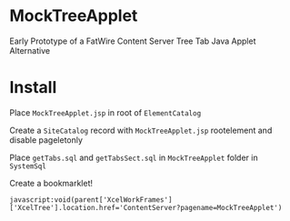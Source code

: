 # MockTreeApplet

Early Prototype of a FatWire Content Server Tree Tab Java Applet Alternative

# Install

Place `MockTreeApplet.jsp` in root of `ElementCatalog`

Create a `SiteCatalog` record with `MockTreeApplet.jsp` rootelement and disable pageletonly

Place `getTabs.sql` and `getTabsSect.sql` in `MockTreeApplet` folder in `SystemSql`

Create a bookmarklet!

	javascript:void(parent['XcelWorkFrames']['XcelTree'].location.href='ContentServer?pagename=MockTreeApplet')
